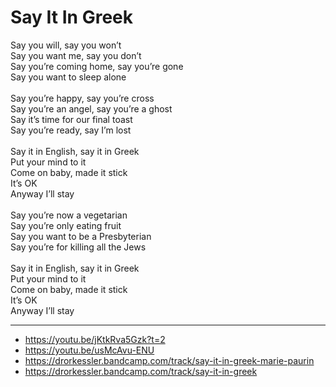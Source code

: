 # Say It In Greek

Say you will, say you won’t\
Say you want me, say you don’t\
Say you’re coming home, say you’re gone\
Say you want to sleep alone\
\
Say you’re happy, say you’re cross\
Say you’re an angel, say you’re a ghost\
Say it’s time for our final toast\
Say you’re ready, say I’m lost\
\
Say it in English, say it in Greek\
Put your mind to it\
Come on baby, made it stick\
It’s OK\
Anyway I’ll stay\
\
Say you’re now a vegetarian\
Say you’re only eating fruit\
Say you want to be a Presbyterian\
Say you’re for killing all the Jews\
\
Say it in English, say it in Greek\
Put your mind to it\
Come on baby, made it stick\
It’s OK\
Anyway I’ll stay

---
- https://youtu.be/jKtkRva5Gzk?t=2
- https://youtu.be/usMcAvu-ENU
- https://drorkessler.bandcamp.com/track/say-it-in-greek-marie-paurin
- https://drorkessler.bandcamp.com/track/say-it-in-greek
